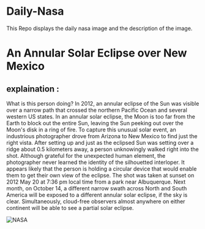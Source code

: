 # Daily-Nasa

This Repo displays the daily nasa image and the description of the image.

<!--NASA-->
# An Annular Solar Eclipse over New Mexico
## explaination :

What is this person doing?  In 2012, an annular eclipse of the Sun was visible over a narrow path that crossed the northern Pacific Ocean and several western US states.  In an annular solar eclipse, the Moon is too far from the Earth to block out the entire Sun, leaving the Sun peeking out over the Moon's disk in a ring of fire.  To capture this unusual solar event, an industrious photographer drove from Arizona to New Mexico to find just the right vista. After setting up and just as the eclipsed Sun was setting over a ridge about 0.5 kilometers away, a person unknowingly walked right into the shot. Although grateful for the unexpected human element, the photographer never learned the identity of the silhouetted interloper. It appears likely that the person is holding a circular device that would enable them to get their own view of the eclipse. The shot was taken at sunset on 2012 May 20 at 7:36 pm local time from a park near Albuquerque.  Next month, on October 14, a different narrow swath across North and South America will be exposed to a different annular solar eclipse, if the sky is clear. Simultaneously, cloud-free observers almost anywhere on either continent will be able to see a partial solar eclipse.

![NASA](https://apod.nasa.gov/apod/image/2309/AnnularEclipse_Pinski_960.jpg)
<!--/NASA-->